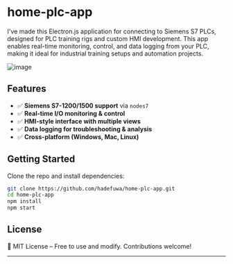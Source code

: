 # home-plc-app
I've made this Electron.js application for connecting to Siemens S7 PLCs, designed for PLC training rigs and custom HMI development. This app enables real-time monitoring, control, and data logging from your PLC, making it ideal for industrial training setups and automation projects.

![image](https://github.com/user-attachments/assets/0fe3451c-b59e-4d90-9411-b2fccfefeb7c)

## Features

- ✅ **Siemens S7-1200/1500 support** via `nodes7`
- ✅ **Real-time I/O monitoring & control**
- ✅ **HMI-style interface with multiple views**
- ✅ **Data logging for troubleshooting & analysis**
- ✅ **Cross-platform (Windows, Mac, Linux)**

## Getting Started

Clone the repo and install dependencies:

```sh
git clone https://github.com/hadefuwa/home-plc-app.git  
cd home-plc-app  
npm install  
npm start  
```

## License

📜 MIT License – Free to use and modify. Contributions welcome!

---
